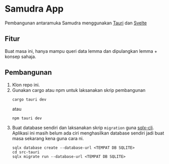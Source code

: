 # Samudra App

Pembangunan antaramuka Samudra menggunakan [Tauri](https://tauri.app/) dan [Svelte](https://svelte.dev/)

## Fitur
Buat masa ini, hanya mampu queri data lemma dan dipulangkan lemma + konsep sahaja.

## Pembangunan
1. Klon repo ini.
2. Gunakan cargo atau npm untuk laksanakan skrip pembangunan
    ```
    cargo tauri dev
    ```
    atau
    ```
    npm tauri dev
    ```
3. Buat database sendiri dan laksanakan skrip `migration` guna [sqlx-cli](https://github.com/launchbadge/sqlx/blob/main/sqlx-cli/README.md). Aplikasi ini masih belum ada ciri menghasilkan database sendiri jadi buat masa sekarang kena guna cara ni.
    ```
    sqlx database create --database-url <TEMPAT DB SQLITE>
    cd src-tauri
    sqlx migrate run --database-url <TEMPAT DB SQLITE>
    ```